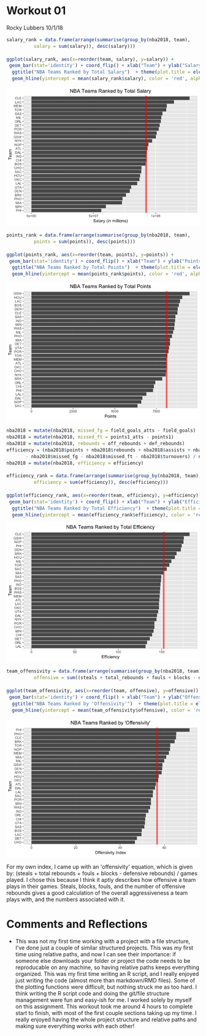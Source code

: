 Workout 01
================
Rocky Lubbers
10/1/18

``` r
salary_rank = data.frame(arrange(summarise(group_by(nba2018, team),
          salary = sum(salary)), desc(salary)))

ggplot(salary_rank, aes(x=reorder(team, salary), y=salary)) +
 geom_bar(stat='identity') + coord_flip() + xlab("Team") + ylab("Salary (in millions)") + 
  ggtitle("NBA Teams Ranked by Total Salary")  + theme(plot.title = element_text(hjust = 0.5)) +
  geom_hline(yintercept = mean(salary_rank$salary), color = 'red', alpha = 0.6, size = 2)
```

![](workout01-rocky-lubbers-files/salary%20barchart-1.png)

``` r
points_rank = data.frame(arrange(summarise(group_by(nba2018, team),
          points = sum(points)), desc(points)))

ggplot(points_rank, aes(x=reorder(team, points), y=points)) +
 geom_bar(stat='identity') + coord_flip() + xlab("Team") + ylab("Points") + 
  ggtitle("NBA Teams Ranked by Total Points")  + theme(plot.title = element_text(hjust = 0.5)) +
  geom_hline(yintercept = mean(points_rank$points), color = 'red', alpha = 0.6, size = 2)
```

![](workout01-rocky-lubbers-files/points%20barchart-1.png)

``` r
nba2018 = mutate(nba2018, missed_fg = field_goals_atts - field_goals)
nba2018 = mutate(nba2018, missed_ft = points1_atts - points1)
nba2018 = mutate(nba2018, rebounds = off_rebounds + def_rebounds)
efficiency = (nba2018$points + nba2018$rebounds + nba2018$assists + nba2018$steals + nba2018$blocks 
       - nba2018$missed_fg - nba2018$missed_ft - nba2018$turnovers) / nba2018$games
nba2018 = mutate(nba2018, efficiency = efficiency)

efficiency_rank = data.frame(arrange(summarise(group_by(nba2018, team),
          efficiency = sum(efficiency)), desc(efficiency)))

ggplot(efficiency_rank, aes(x=reorder(team, efficiency), y=efficiency)) +
 geom_bar(stat='identity') + coord_flip() + xlab("Team") + ylab("Efficiency") + 
  ggtitle("NBA Teams Ranked by Total Efficiency")  + theme(plot.title = element_text(hjust = 0.5)) +
  geom_hline(yintercept = mean(efficiency_rank$efficiency), color = 'red', alpha = 0.6, size = 2)
```

![](workout01-rocky-lubbers-files/efficiency%20barchart-1.png)

``` r
team_offensivity = data.frame(arrange(summarise(group_by(nba2018, team),
          offensive = sum((steals + total_rebounds + fouls + blocks - def_rebounds) / games)), desc(offensive)))

ggplot(team_offensivity, aes(x=reorder(team, offensive), y=offensive)) +
 geom_bar(stat='identity') + coord_flip() + xlab("Team") + ylab("Offensivity Index") + 
  ggtitle("NBA Teams Ranked by 'Offensivity'")  + theme(plot.title = element_text(hjust = 0.5)) +
  geom_hline(yintercept = mean(team_offensivity$offensive), color = 'red', alpha = 0.6, size = 2)
```

![](workout01-rocky-lubbers-files/offensive%20barchart-1.png)

For my own index, I came up with an 'offensivity' equation, which is given by: (steals + total rebounds + fouls + blocks - defensive rebounds) / games played. I chose this because I think it aptly describes how offensive a team plays in their games. Steals, blocks, fouls, and the number of offensive rebounds gives a good calculation of the overall aggressiveness a team plays with, and the numbers associated with it.

Comments and Reflections
========================

-   This was not my first time working with a project with a file structure, I've done just a couple of similar structured projects. This was my first time using relative paths, and now I can see their importance: if someone else downloads your folder or project the code needs to be reproducable on any machine, so having relative paths keeps everything organized. This was my first time writing an R script, and I really enjoyed just writing the code (almost more than markdown/RMD files). Some of the plotting functions were difficult, but nothing struck me as too hard. I think writing the R script code and doing the git/file structure management were fun and easy-ish for me. I worked solely by myself on this assignment. This workout took me around 4 hours to complete start to finish, with most of the first couple sections taking up my time. I really enjoyed having the whole project structure and relative paths and making sure everything works with each other!
